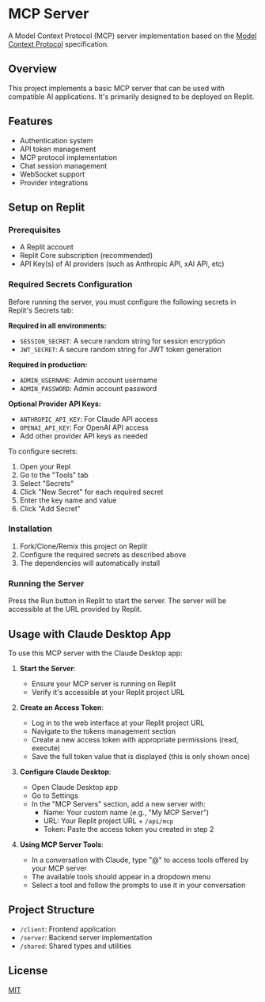 
# MCP Server

A Model Context Protocol (MCP) server implementation based on the [Model Context Protocol](https://modelcontextprotocol.io/) specification.

## Overview

This project implements a basic MCP server that can be used with compatible AI applications. It's primarily designed to be deployed on Replit.

## Features

- Authentication system
- API token management
- MCP protocol implementation
- Chat session management
- WebSocket support
- Provider integrations

## Setup on Replit

### Prerequisites

- A Replit account
- Replit Core subscription (recommended)
- API Key(s) of AI providers (such as Anthropic API, xAI API, etc)

### Required Secrets Configuration

Before running the server, you must configure the following secrets in Replit's Secrets tab:

**Required in all environments:**
- `SESSION_SECRET`: A secure random string for session encryption
- `JWT_SECRET`: A secure random string for JWT token generation

**Required in production:**
- `ADMIN_USERNAME`: Admin account username
- `ADMIN_PASSWORD`: Admin account password

**Optional Provider API Keys:**
- `ANTHROPIC_API_KEY`: For Claude API access
- `OPENAI_API_KEY`: For OpenAI API access
- Add other provider API keys as needed

To configure secrets:
1. Open your Repl
2. Go to the "Tools" tab
3. Select "Secrets"
4. Click "New Secret" for each required secret
5. Enter the key name and value
6. Click "Add Secret"

### Installation

1. Fork/Clone/Remix this project on Replit
2. Configure the required secrets as described above
3. The dependencies will automatically install

### Running the Server

Press the Run button in Replit to start the server. The server will be accessible at the URL provided by Replit.

## Usage with Claude Desktop App

To use this MCP server with the Claude Desktop app:

1. **Start the Server**: 
   - Ensure your MCP server is running on Replit
   - Verify it's accessible at your Replit project URL

2. **Create an Access Token**:
   - Log in to the web interface at your Replit project URL
   - Navigate to the tokens management section
   - Create a new access token with appropriate permissions (read, execute)
   - Save the full token value that is displayed (this is only shown once)

3. **Configure Claude Desktop**:
   - Open Claude Desktop app
   - Go to Settings
   - In the "MCP Servers" section, add a new server with:
     - Name: Your custom name (e.g., "My MCP Server")
     - URL: Your Replit project URL + `/api/mcp`
     - Token: Paste the access token you created in step 2

4. **Using MCP Server Tools**:
   - In a conversation with Claude, type "@" to access tools offered by your MCP server
   - The available tools should appear in a dropdown menu
   - Select a tool and follow the prompts to use it in your conversation

## Project Structure

- `/client`: Frontend application
- `/server`: Backend server implementation
- `/shared`: Shared types and utilities

## License

[MIT](https://opensource.org/licenses/MIT)
